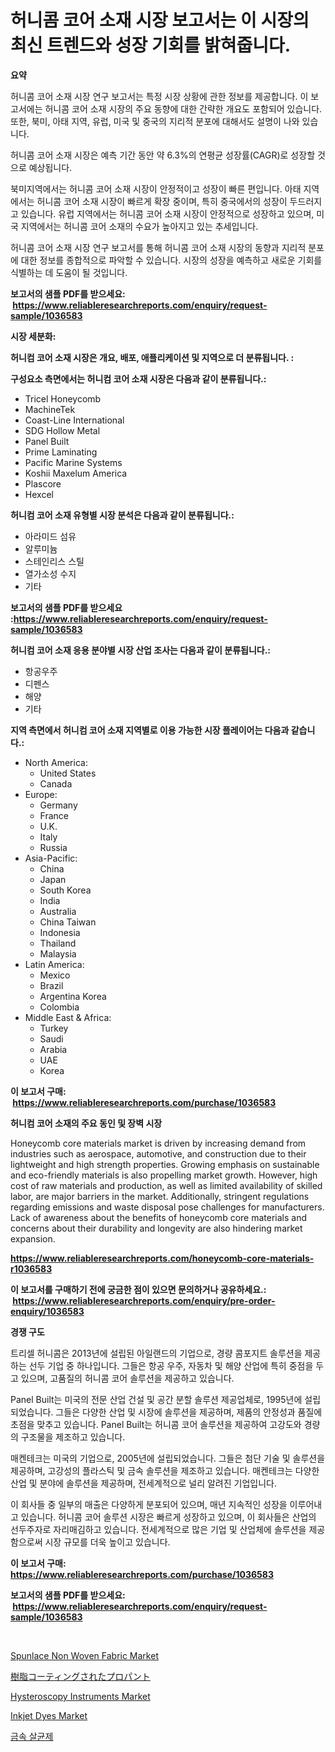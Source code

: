 <p><h1>허니콤 코어 소재 시장 보고서는 이 시장의 최신 트렌드와 성장 기회를 밝혀줍니다.</h1></p><p><strong>요약</strong></p>
<p><p>허니콤 코어 소재 시장 연구 보고서는 특정 시장 상황에 관한 정보를 제공합니다. 이 보고서에는 허니콤 코어 소재 시장의 주요 동향에 대한 간략한 개요도 포함되어 있습니다. 또한, 북미, 아태 지역, 유럽, 미국 및 중국의 지리적 분포에 대해서도 설명이 나와 있습니다.</p><p>허니콤 코어 소재 시장은 예측 기간 동안 약 6.3%의 연평균 성장률(CAGR)로 성장할 것으로 예상됩니다. </p><p>북미지역에서는 허니콤 코어 소재 시장이 안정적이고 성장이 빠른 편입니다. 아태 지역에서는 허니콤 코어 소재 시장이 빠르게 확장 중이며, 특히 중국에서의 성장이 두드러지고 있습니다. 유럽 지역에서는 허니콤 코어 소재 시장이 안정적으로 성장하고 있으며, 미국 지역에서는 허니콤 코어 소재의 수요가 높아지고 있는 추세입니다.</p><p>허니콤 코어 소재 시장 연구 보고서를 통해 허니콤 코어 소재 시장의 동향과 지리적 분포에 대한 정보를 종합적으로 파악할 수 있습니다. 시장의 성장을 예측하고 새로운 기회를 식별하는 데 도움이 될 것입니다.</p></p>
<p><strong>보고서의 샘플 PDF를 받으세요: &nbsp;<a href="https://www.reliableresearchreports.com/enquiry/request-sample/1036583">https://www.reliableresearchreports.com/enquiry/request-sample/1036583</a></strong></p>
<p><strong>시장 세분화:</strong></p>
<p><strong> 허니컴 코어 소재 시장은 개요, 배포, 애플리케이션 및 지역으로 더 분류됩니다. :</strong></p>
<p><strong>구성요소 측면에서는 허니컴 코어 소재 시장은 다음과 같이 분류됩니다.:</strong></p>
<p><ul><li>Tricel Honeycomb</li><li>MachineTek</li><li>Coast-Line International</li><li>SDG Hollow Metal</li><li>Panel Built</li><li>Prime Laminating</li><li>Pacific Marine Systems</li><li>Koshii Maxelum America</li><li>Plascore</li><li>Hexcel</li></ul></p>
<p><strong> 허니컴 코어 소재 유형별 시장 분석은 다음과 같이 분류됩니다.:</strong></p>
<p><ul><li>아라미드 섬유</li><li>알루미늄</li><li>스테인리스 스틸</li><li>열가소성 수지</li><li>기타</li></ul></p>
<p><strong>보고서의 샘플 PDF를 받으세요 :<a href="https://www.reliableresearchreports.com/enquiry/request-sample/1036583">https://www.reliableresearchreports.com/enquiry/request-sample/1036583</a></strong></p>
<p><strong> 허니컴 코어 소재 응용 분야별 시장 산업 조사는 다음과 같이 분류됩니다.:</strong></p>
<p><ul><li>항공우주</li><li>디펜스</li><li>해양</li><li>기타</li></ul></p>
<p><strong>지역 측면에서 허니컴 코어 소재 지역별로 이용 가능한 시장 플레이어는 다음과 같습니다.:</strong></p>
<p><ul>
    <li>
        North America:
        <ul>
            <li>United States</li>
            <li>Canada</li>
        </ul>
    </li>
    <li>
        Europe:
        <ul>
            <li>Germany</li>
            <li>France</li>
            <li>U.K.</li>
            <li>Italy</li>
            <li>Russia</li>
        </ul>
    </li>
    <li>
        Asia-Pacific:
        <ul>
            <li>China</li>
            <li>Japan</li>
            <li>South Korea</li>
            <li>India</li>
            <li>Australia</li>
            <li>China Taiwan</li>
            <li>Indonesia</li>
            <li>Thailand</li>
            <li>Malaysia</li>
        </ul>
    </li>
    <li>
        Latin America:
        <ul>
            <li>Mexico</li>
            <li>Brazil</li>
            <li>Argentina Korea</li>
            <li>Colombia</li>
        </ul>
    </li>
    <li>
        Middle East & Africa:
        <ul>
            <li>Turkey</li>
            <li>Saudi</li>
            <li>Arabia</li>
            <li>UAE</li>
            <li>Korea</li>
        </ul>
    </li>
    </ul></p>
<p><strong>이 보고서 구매: &nbsp;<a href="https://www.reliableresearchreports.com/purchase/1036583">https://www.reliableresearchreports.com/purchase/1036583</a></strong></p>
<p><strong>허니컴 코어 소재의 주요 동인 및 장벽 시장</strong></p>
<p><p>Honeycomb core materials market is driven by increasing demand from industries such as aerospace, automotive, and construction due to their lightweight and high strength properties. Growing emphasis on sustainable and eco-friendly materials is also propelling market growth. However, high cost of raw materials and production, as well as limited availability of skilled labor, are major barriers in the market. Additionally, stringent regulations regarding emissions and waste disposal pose challenges for manufacturers. Lack of awareness about the benefits of honeycomb core materials and concerns about their durability and longevity are also hindering market expansion.</p></p>
<p><strong><a href="https://www.reliableresearchreports.com/honeycomb-core-materials-r1036583">https://www.reliableresearchreports.com/honeycomb-core-materials-r1036583</a></strong></p>
<p><strong>이 보고서를 구매하기 전에 궁금한 점이 있으면 문의하거나 공유하세요.: &nbsp;<a href="https://www.reliableresearchreports.com/enquiry/pre-order-enquiry/1036583">https://www.reliableresearchreports.com/enquiry/pre-order-enquiry/1036583</a></strong></p>
<p><strong>경쟁 구도</strong></p>
<p><p>트리셀 허니콤은 2013년에 설립된 아일랜드의 기업으로, 경량 콤포지트 솔루션을 제공하는 선두 기업 중 하나입니다. 그들은 항공 우주, 자동차 및 해양 산업에 특히 중점을 두고 있으며, 고품질의 허니콤 코어 솔루션을 제공하고 있습니다.</p><p>Panel Built는 미국의 전문 산업 건설 및 공간 분할 솔루션 제공업체로, 1995년에 설립되었습니다. 그들은 다양한 산업 및 시장에 솔루션을 제공하며, 제품의 안정성과 품질에 초점을 맞추고 있습니다. Panel Built는 허니콤 코어 솔루션을 제공하여 고강도와 경량의 구조물을 제조하고 있습니다.</p><p>매켄테크는 미국의 기업으로, 2005년에 설립되었습니다. 그들은 첨단 기술 및 솔루션을 제공하며, 고강성의 플라스틱 및 금속 솔루션을 제조하고 있습니다. 매켄테크는 다양한 산업 및 분야에 솔루션을 제공하며, 전세계적으로 널리 알려진 기업입니다.</p><p>이 회사들 중 일부의 매출은 다양하게 분포되어 있으며, 매년 지속적인 성장을 이루어내고 있습니다. 허니콤 코어 솔루션 시장은 빠르게 성장하고 있으며, 이 회사들은 산업의 선두주자로 자리매김하고 있습니다. 전세계적으로 많은 기업 및 산업체에 솔루션을 제공함으로써 시장 규모를 더욱 높이고 있습니다.</p></p>
<p><strong>이 보고서 구매: &nbsp; <a href="https://www.reliableresearchreports.com/purchase/1036583">https://www.reliableresearchreports.com/purchase/1036583</a></strong></p>
<p><strong>보고서의 샘플 PDF를 받으세요: &nbsp;<a href="https://www.reliableresearchreports.com/enquiry/request-sample/1036583">https://www.reliableresearchreports.com/enquiry/request-sample/1036583</a></strong><strong></strong></p>
<p>&nbsp;</p>
<p><p><a href="https://issuu.com/reportprime-2/docs/spunlace-non-woven-fabric-market-si_f50e51d88bb1cf">Spunlace Non Woven Fabric Market</a></p><p><a href="https://github.com/SantosDicki04/Market-Research-Report-List-1/blob/main/489177923058.md">樹脂コーティングされたプロパント</a></p><p><a href="https://github.com/rahu1506/Market-Research-Report-List-3/blob/main/hysteroscopy-instruments-market.md">Hysteroscopy Instruments Market</a></p><p><a href="https://issuu.com/reportprime-2/docs/inkjet-dyes-market-size-2030.pptx">Inkjet Dyes Market</a></p><p><a href="https://github.com/TobyKub4685/Market-Research-Report-List-1/blob/main/934972221060.md">금속 살균제</a></p></p>